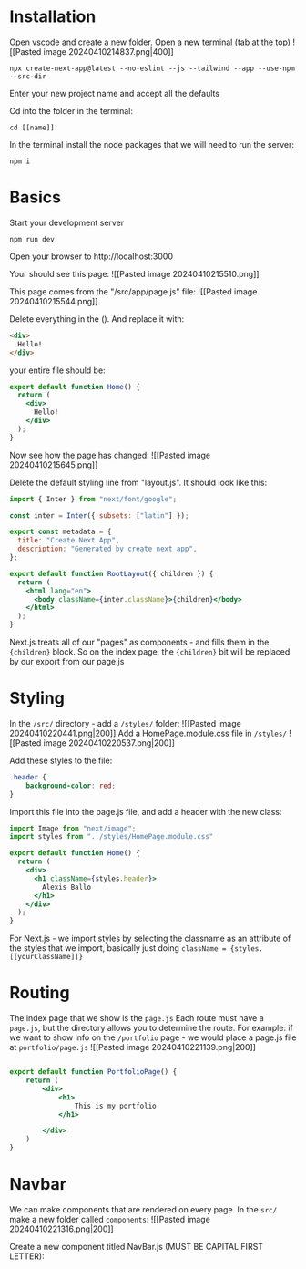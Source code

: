 
# Installation

Open vscode and create a new folder. 
Open a new terminal (tab at the top)
![[Pasted image 20240410214837.png|400]]
```shell
npx create-next-app@latest --no-eslint --js --tailwind --app --use-npm --src-dir
```
Enter your new project name and accept all the defaults

Cd into the folder in the terminal: 
```shell
cd [[name]]
```
In the terminal install the node packages that we will need to run the server: 
```shell
npm i
```

# Basics

Start your development server
```shell
npm run dev
```

Open your browser to http://localhost:3000

Your should see this page: 
![[Pasted image 20240410215510.png]]


This page comes from the "/src/app/page.js" file:
![[Pasted image 20240410215544.png]]

Delete everything in the (). And replace it with: 
```html
<div>
  Hello!
</div>
```

your entire file should be: 
```jsx
export default function Home() {
  return (
    <div>
      Hello!
    </div>
  );
}
```


Now see how the page has changed:
![[Pasted image 20240410215645.png]]


Delete the default styling line from "layout.js". It should look like this: 
```jsx
import { Inter } from "next/font/google";

const inter = Inter({ subsets: ["latin"] });

export const metadata = {
  title: "Create Next App",
  description: "Generated by create next app",
};

export default function RootLayout({ children }) {
  return (
    <html lang="en">
      <body className={inter.className}>{children}</body>
    </html>
  );
}
```

Next.js treats all of our "pages" as components - and fills them in the `{children}` block. So on the index page, the `{children}` bit will be replaced by our export from our page.js

# Styling
In the `/src/` directory - add a `/styles/` folder: 
![[Pasted image 20240410220441.png|200]]
Add a HomePage.module.css file in `/styles/`
![[Pasted image 20240410220537.png|200]]

Add these styles to the file: 
```css
.header {
    background-color: red;
}
```

Import this file into the page.js file, and add a header with the new class: 
```jsx
import Image from "next/image";
import styles from "../styles/HomePage.module.css"

export default function Home() {
  return (
    <div>
      <h1 className={styles.header}>
        Alexis Ballo
      </h1>
    </div>
  );
}
```


For Next.js - we import styles by selecting the classname as an attribute of the styles that we import, basically just doing `className = {styles.[[yourClassName]]}`



# Routing

The index page that we show is the `page.js`
Each route must have a `page.js`, but the directory allows you to determine the route. For example: if we want to show info on the `/portfolio` page - we would place a page.js file at `portfolio/page.js`
![[Pasted image 20240410221139.png|200]]

```jsx

export default function PortfolioPage() {
    return (
        <div>
            <h1>
                This is my portfolio
            </h1>

        </div>
    )
}
```

# Navbar

We can make components that are rendered on every page. 
In the `src/` make a new folder called `components`:
![[Pasted image 20240410221316.png|200]]

Create a new component titled NavBar.js (MUST BE CAPITAL FIRST LETTER):
